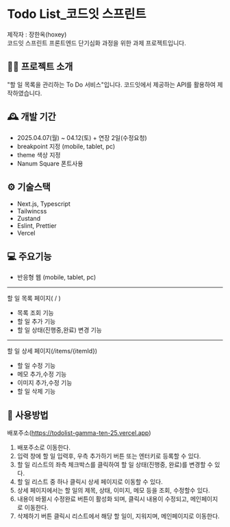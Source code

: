 # Todo List\_코드잇 스프린트

제작자 : 장한옥(hoxey)<br />
코드잇 스프린트 프론트엔드 단기심화 과정을 위한 과제 프로젝트입니다.

## 👨‍💻 프로젝트 소개

"할 일 목록을 관리하는 To Do 서비스"입니다.
코드잇에서 제공하는 API를 활용하여 제작하였습니다.

## 🕰 개발 기간

- 2025.04.07(월) ~ 04.12(토) + 연장 2일(수정요청)
- breakpoint 지정 (mobile, tablet, pc)
- theme 색상 지정
- Nanum Square 폰트사용

## ⚙️ 기술스택

- Next.js, Typescript
- Tailwincss
- Zustand
- Eslint, Prettier
- Vercel

## 💻 주요기능

- 반응형 웹 (mobile, tablet, pc)

---

할 일 목록 페이지( / )

- 목록 조회 기능
- 할 일 추가 기능
- 할 일 상태(진행중,완료) 변경 기능

---

할 일 상세 페이지(/items/{itemId})

- 할 일 수정 기능
- 메모 추가,수정 기능
- 이미지 추가,수정 기능
- 할 일 삭제 기능

## 📃 사용방법

배포주소(https://todolist-gamma-ten-25.vercel.app)

1. 배포주소로 이동한다.
2. 입력 창에 할 일 입력후, 우측 추가하기 버튼 또는 엔터키로 등록할 수 있다.
3. 할 일 리스트의 좌측 체크박스를 클릭하여 할 일 상태(진행중, 완료)를 변경할 수 있다.
4. 할 일 리스트 중 하나 클릭시 상세 페이지로 이동할 수 있다.
5. 상세 페이지에서는 할 일의 제목, 상태, 이미지, 메모 등을 조회, 수정할수 있다.
6. 내용이 바뀔시 수정완료 버튼이 활성화 되며, 클릭시 내용이 수정되고, 메인페이지로 이동한다.
7. 삭제하기 버튼 클릭시 리스트에서 해당 할 일이, 지워지며, 메인페이지로 이동한다.
